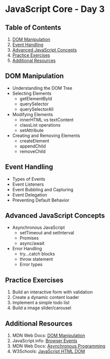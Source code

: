 # JavaScript Core - Day 3

## Table of Contents

1. [DOM Manipulation](#dom-manipulation)
2. [Event Handling](#event-handling)
3. [Advanced JavaScript Concepts](#advanced-javascript-concepts)
4. [Practice Exercises](#practice-exercises)
5. [Additional Resources](#additional-resources)

## DOM Manipulation
- Understanding the DOM Tree
- Selecting Elements
  - getElementById
  - querySelector
  - querySelectorAll
- Modifying Elements
  - innerHTML vs textContent
  - classList operations
  - setAttribute
- Creating and Removing Elements
  - createElement
  - appendChild
  - removeChild

## Event Handling
- Types of Events
- Event Listeners
- Event Bubbling and Capturing
- Event Delegation
- Preventing Default Behavior

## Advanced JavaScript Concepts
- Asynchronous JavaScript
  - setTimeout and setInterval
  - Promises
  - async/await
- Error Handling
  - try...catch blocks
  - throw statement
  - Error types

## Practice Exercises
1. Build an interactive form with validation
2. Create a dynamic content loader
3. Implement a simple todo list
4. Build a image slider/carousel

## Additional Resources
1. MDN Web Docs: [DOM Manipulation](https://developer.mozilla.org/en-US/docs/Learn/JavaScript/Client-side_web_APIs/Manipulating_documents)
2. JavaScript.info: [Browser Events](https://javascript.info/introduction-browser-events)
3. MDN Web Docs: [Asynchronous Programming](https://developer.mozilla.org/en-US/docs/Learn/JavaScript/Asynchronous)
4. W3Schools: [JavaScript HTML DOM](https://www.w3schools.com/js/js_htmldom.asp)